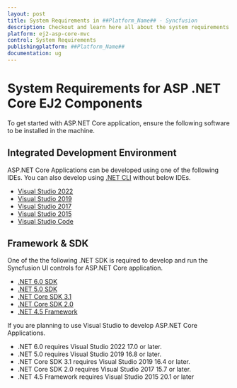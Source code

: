 ```yaml
---
layout: post
title: System Requirements in ##Platform_Name## - Syncfusion
description: Checkout and learn here all about the system requirements needed to use Syncfusion ##Platform_Name## Components.
platform: ej2-asp-core-mvc
control: System Requirements
publishingplatform: ##Platform_Name##
documentation: ug
---
```


# System Requirements for ASP .NET Core EJ2 Components

To get started with ASP.NET Core application, ensure the following software to be installed in the machine.

## Integrated Development Environment

ASP.NET Core Applications can be developed using one of the following IDEs. You can also develop using [.NET CLI](https://docs.microsoft.com/en-us/dotnet/core/tools/) without below IDEs.

* [Visual Studio 2022](https://visualstudio.microsoft.com/vs/)
* [Visual Studio 2019](https://visualstudio.microsoft.com/vs/older-downloads/)
* [Visual Studio 2017](https://visualstudio.microsoft.com/vs/older-downloads/)
* [Visual Studio 2015](https://visualstudio.microsoft.com/vs/older-downloads/)
* [Visual Studio Code](https://code.visualstudio.com/)

## Framework & SDK

One of the the following .NET SDK is required to develop and run the Syncfusion UI controls for ASP.NET Core application.

* [.NET 6.0 SDK](https://dotnet.microsoft.com/en-us/download/dotnet/6.0)
* [.NET 5.0 SDK](https://dotnet.microsoft.com/en-us/download/dotnet/5.0)
* [.NET Core SDK 3.1](https://dotnet.microsoft.com/en-us/download/dotnet/3.1)
* [.NET Core SDK 2.0](https://dotnet.microsoft.com/en-us/download/dotnet/2.0)
* [.NET 4.5 Framework](https://dotnet.microsoft.com/en-us/download/dotnet-framework/net45)

If you are planning to use Visual Studio to develop ASP.NET Core Applications.
* .NET 6.0 requires Visual Studio 2022 17.0 or later.
* .NET 5.0 requires Visual Studio 2019 16.8 or later.
* .NET Core SDK 3.1 requires Visual Studio 2019 16.4 or later.
* .NET Core SDK 2.0 requires Visual Studio 2017 15.7 or later.
* .NET 4.5 Framework requires Visual Studio 2015 20.1 or later